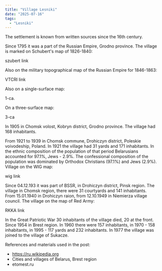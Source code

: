 ```yaml
---
title: "Village Lesniki"
date: "2025-07-16"
tags: 
  - "Lesniki"
---
```


The settlement is known from written sources since the 16th century.

Since 1795 it was a part of the Russian Empire, Grodno province. The village is marked on Schubert's map of 1826-1840:

szubert link

Also on the military topographical map of the Russian Empire for 1846-1863:

VTCRI link

Also on a single-surface map:

1-ca.

On a three-surface map:

3-ca

In 1905 in Chomsk volost, Kobryn district, Grodno province. The village had 168 inhabitants.

From 1921 to 1939 in Chomsk commune, Drohiczyn district, Poleskie voivodeship, Poland. In 1921 the village had 31 yards and 171 inhabitants. In the ethnic composition of the population of that period Belarusians accounted for 97.1%, Jews - 2.9%. The confessional composition of the population was dominated by Orthodox Christians (97.1%) and Jews (2.9%). Village on the WIG map:

wig link

Since 04.12.193 it was part of BSSR, in Drohiczyn district, Pinsk region. The village in Chomsk region, there were 31 courtyards and 141 inhabitants. From 15.01.1940 in Drohiczyn raion, from 12.10.1949 in Niemierza village council. The village on the map of Red Army:

RKKA link

In the Great Patriotic War 30 inhabitants of the village died, 20 at the front. Since 1954 in Brest region. In 1960 there were 157 inhabitants, in 1970 - 158 inhabitants, in 1995 - 117 yards and 232 inhabitants. In 1977 the village was joined to the village of Sukacze.

References and materials used in the post:
- https://ru.wikipedia.org
- Cities and villages of Belarus, Brest region
- etomest.ru

